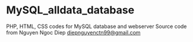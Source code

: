 # MySQL_alldata_database
PHP, HTML, CSS codes for MySQL database and webserver
Source code from Nguyen Ngoc Diep
diepnguyenctn99@gmail.com
